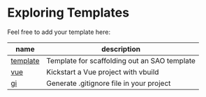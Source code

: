 # Exploring Templates

Feel free to add your template here:

|name|description|
|---|---|
|[template](https://github.com/egoist/template-template)|Template for scaffolding out an SAO template|
|[vue](https://github.com/egoist/template-vue)|Kickstart a Vue project with vbuild|
|[gi](https://github.com/egoist/template-gi)|Generate .gitignore file in your project|
